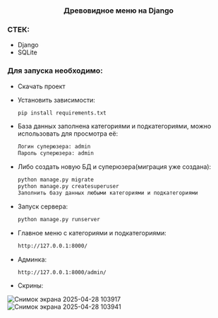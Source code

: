   <h3 align="center">Древовидное меню на Django</h3>
  
### СТЕК:
* Django
* SQLite

### Для запуска необходимо:
* Скачать проект

* Установить зависимости:
  ```sh
  pip install requirements.txt
  ```
  
* База данных заполнена категориями и подкатегориями, можно использовать для просмотра её:
    ```sh
    Логин суперюзера: admin
    Пароль суперюзера: admin
    ```
* Либо создать новую БД и суперюзера(миграция уже создана):
    ```sh
    python manage.py migrate
    python manage.py createsuperuser
    Заполнить базу данных любыми категориями и подкатегориями
    ```
  
* Запуск сервера:
    ```sh
    python manage.py runserver
    ```
* Главное меню с категориями и подкатегориями:
    ```sh
    http://127.0.0.1:8000/
    ```
* Админка:
    ```sh
    http://127.0.0.1:8000/admin/
    ```
* Скрины:

  
![Снимок экрана 2025-04-28 103917](https://github.com/user-attachments/assets/f10b7c7e-90e3-4b14-9841-d7fa0e09754d)
![Снимок экрана 2025-04-28 103941](https://github.com/user-attachments/assets/9d5241f3-fdab-4a2f-b909-b744eea92315)
